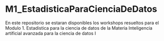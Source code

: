 # M1_EstadisticaParaCienciaDeDatos
En este repositorio se estaran disponibles los workshops resueltos para el Modulo 1. Estadistica para la ciencia de datos de la Materia Inteligencia artificial avanzada para la ciencia de datos I
